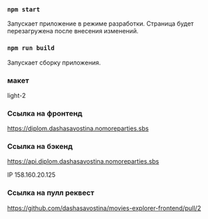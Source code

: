 ### `npm start`

Запускает приложение в режиме разработки.
Страница будет перезагружена после внесения изменений.


### `npm run build`

Запускает сборку приложения.

### макет

light-2

### Ссылка на фронтенд

https://diplom.dashasavostina.nomoreparties.sbs

### Ссылка на бэкенд

https://api.diplom.dashasavostina.nomoreparties.sbs

IP 158.160.20.125

### Ссылка на пулл реквест

https://github.com/dashasavostina/movies-explorer-frontend/pull/2

